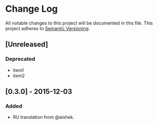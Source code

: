 # Change Log

All notable changes to this project will be documented in this file.
This project adheres to [Semantic Versioning](http://semver.org/).

## [Unreleased]

### Deprecated

-   item1
-   item2

## [0.3.0] - 2015-12-03

### Added

-   RU translation from @aishek.
